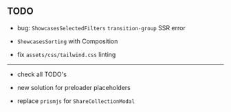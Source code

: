 ## TODO

- bug: `ShowcasesSelectedFilters` `transition-group` SSR error

- `ShowcasesSorting` with Composition
- fix `assets/css/tailwind.css` linting

---

- check all TODO's

- new solution for preloader placeholders
- replace `prismjs` for `ShareCollectionModal`
